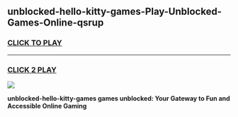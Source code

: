 
## unblocked-hello-kitty-games-Play-Unblocked-Games-Online-qsrup
<h3>
<a href="https://premium76.site?title=unblocked-hello-kitty-games&ref=24A">CLICK TO PLAY</a></h3>
<hr>

<h3>
<a href="https://premium76.site?title=unblocked-hello-kitty-games&ref=24A">CLICK 2 PLAY</a>
  
</h3>

<a href="https://premium76.site?title=unblocked-hello-kitty-games&ref=24A"><img src="https://clearcache.store/games.png"></a>


**unblocked-hello-kitty-games games unblocked: Your Gateway to Fun and Accessible Online Gaming**
